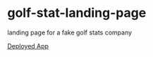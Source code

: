 # golf-stat-landing-page
landing page for a fake golf stats company

[Deployed App](https://leifswenson.github.io/golf-stat-landing-page/)
